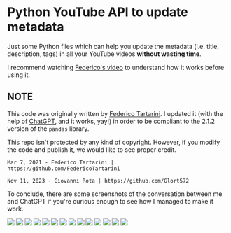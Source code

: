 # Python YouTube API to update metadata

Just some Python files which can help you update the metadata (i.e. title, description, tags) in all your YouTube videos **without wasting time**.

I recommend watching [Federico's video](https://www.youtube.com/watch?v=t6_sJ1y5NJ8) to understand how it works before using it.

## NOTE
This code was originally written by [Federico Tartarini](https://github.com/FedericoTartarini/youtube-api-edit-videos-metadata).
I updated it (with the help of [ChatGPT](https://chat.openai.com/), and it works, yay!) in order to be compliant to the 2.1.2 version of the `pandas` library.

This repo isn't protected by any kind of copyright. However, if you modify the code and publish it, we would like to see proper credit.

```
Mar 7, 2021 - Federico Tartarini | https://github.com/FedericoTartarini

Nov 11, 2023 - Giovanni Rota | https://github.com/Glort572
```

To conclude, there are some screenshots of the conversation between me and ChatGPT if you're curious enough to see how I managed to make it work.

![](https://github.com/Glort572/yt-aevm-pandas-2.1.2/blob/4fcec3f0767bf881f5f8583de61d5593fe04cd6c/Images/Screenshot%202023-11-10%20at%2000-25-40%20ChatGPT.png)
![](https://github.com/Glort572/yt-aevm-pandas-2.1.2/blob/4fcec3f0767bf881f5f8583de61d5593fe04cd6c/Images/Screenshot%202023-11-10%20at%2000-26-19%20ChatGPT.png)
![](https://github.com/Glort572/yt-aevm-pandas-2.1.2/blob/4fcec3f0767bf881f5f8583de61d5593fe04cd6c/Images/Screenshot%202023-11-10%20at%2000-26-51%20ChatGPT.png)
![](https://github.com/Glort572/yt-aevm-pandas-2.1.2/blob/4fcec3f0767bf881f5f8583de61d5593fe04cd6c/Images/Screenshot%202023-11-10%20at%2000-27-19%20ChatGPT.png)
![](https://github.com/Glort572/yt-aevm-pandas-2.1.2/blob/4fcec3f0767bf881f5f8583de61d5593fe04cd6c/Images/Screenshot%202023-11-10%20at%2000-27-42%20ChatGPT.png)
![](https://github.com/Glort572/yt-aevm-pandas-2.1.2/blob/4fcec3f0767bf881f5f8583de61d5593fe04cd6c/Images/Screenshot%202023-11-10%20at%2000-28-28%20ChatGPT.png)
![](https://github.com/Glort572/yt-aevm-pandas-2.1.2/blob/4fcec3f0767bf881f5f8583de61d5593fe04cd6c/Images/Screenshot%202023-11-10%20at%2000-28-42%20ChatGPT.png)
![](https://github.com/Glort572/yt-aevm-pandas-2.1.2/blob/4fcec3f0767bf881f5f8583de61d5593fe04cd6c/Images/Screenshot%202023-11-10%20at%2000-29-01%20ChatGPT.png)
![](https://github.com/Glort572/yt-aevm-pandas-2.1.2/blob/4fcec3f0767bf881f5f8583de61d5593fe04cd6c/Images/Screenshot%202023-11-10%20at%2000-29-17%20ChatGPT.png)
![](https://github.com/Glort572/yt-aevm-pandas-2.1.2/blob/4fcec3f0767bf881f5f8583de61d5593fe04cd6c/Images/Screenshot%202023-11-10%20at%2000-29-45%20ChatGPT.png)
![](https://github.com/Glort572/yt-aevm-pandas-2.1.2/blob/4fcec3f0767bf881f5f8583de61d5593fe04cd6c/Images/Screenshot%202023-11-10%20at%2000-29-57%20ChatGPT.png)
![](https://github.com/Glort572/yt-aevm-pandas-2.1.2/blob/4fcec3f0767bf881f5f8583de61d5593fe04cd6c/Images/Screenshot%202023-11-10%20at%2000-30-17%20ChatGPT.png)
![](https://github.com/Glort572/yt-aevm-pandas-2.1.2/blob/4fcec3f0767bf881f5f8583de61d5593fe04cd6c/Images/Screenshot%202023-11-10%20at%2000-30-36%20ChatGPT.png)
![](https://github.com/Glort572/yt-aevm-pandas-2.1.2/blob/4fcec3f0767bf881f5f8583de61d5593fe04cd6c/Images/Screenshot%202023-11-10%20at%2000-30-56%20ChatGPT.png)
